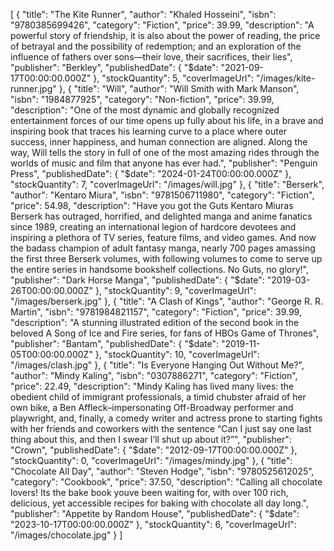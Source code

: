 [
    {
        "title": "The Kite Runner",
        "author": "Khaled Hosseini",
        "isbn": "9780385699426",
        "category": "Fiction",
        "price": 39.99,
        "description": "A powerful story of friendship, it is also about the power of reading, the price of betrayal and the possibility of redemption; and an exploration of the influence of fathers over sons—their love, their sacrifices, their lies",
        "publisher": "Berkley",
        "publishedDate": {
            "$date": "2021-09-17T00:00:00.000Z"
        },
        "stockQuantity": 5,
        "coverImageUrl": "/images/kite-runner.jpg"
    },
    {
        "title": "Will",
        "author": "Will Smith with Mark Manson",
        "isbn": "1984877925",
        "category": "Non-fiction",
        "price": 39.99,
        "description": "One of the most dynamic and globally recognized entertainment forces of our time opens up fully about his life, in a brave and inspiring book that traces his learning curve to a place where outer success, inner happiness, and human connection are aligned. Along the way, Will tells the story in full of one of the most amazing rides through the worlds of music and film that anyone has ever had.",
        "publisher": "Penguin Press",
        "publishedDate": {
            "$date": "2024-01-24T00:00:00.000Z"
        },
        "stockQuantity": 7,
        "coverImageUrl": "/images/will.jpg"
    },
    {
        "title": "Berserk",
        "author": "Kentaro Miura",
        "isbn": "9781506711980",
        "category": "Fiction",
        "price": 54.98,
        "description": "Have you got the Guts Kentaro Miuras Berserk has outraged, horrified, and delighted manga and anime fanatics since 1989, creating an international legion of hardcore devotees and inspiring a plethora of TV series, feature films, and video games. And now the badass champion of adult fantasy manga, nearly 700 pages amassing the first three Berserk volumes, with following volumes to come to serve up the entire series in handsome bookshelf collections. No Guts, no glory!",
        "publisher": "Dark Horse Manga",
        "publishedDate": {
            "$date": "2019-03-26T00:00:00.000Z"
        },
        "stockQuantity": 9,
        "coverImageUrl": "/images/berserk.jpg"
    },
    {
        "title": "A Clash of Kings",
        "author": "George R. R. Martin",
        "isbn": "9781984821157",
        "category": "Fiction",
        "price": 39.99,
        "description": "A stunning illustrated edition of the second book in the beloved A Song of Ice and Fire series, for fans of HBOs Game of Thrones",
        "publisher": "Bantam",
        "publishedDate": {
            "$date": "2019-11-05T00:00:00.000Z"
        },
        "stockQuantity": 10,
        "coverImageUrl": "/images/clash.jpg"
    },
    {
        "title": "Is Everyone Hanging Out Without Me?",
        "author": "Mindy Kaling",
        "isbn": "0307886271",
        "category": "Fiction",
        "price": 22.49,
        "description": "Mindy Kaling has lived many lives: the obedient child of immigrant professionals, a timid chubster afraid of her own bike, a Ben Affleck–impersonating Off-Broadway performer and playwright, and, finally, a comedy writer and actress prone to starting fights with her friends and coworkers with the sentence “Can I just say one last thing about this, and then I swear I’ll shut up about it?”",
        "publisher": "Crown",
        "publishedDate": {
            "$date": "2012-09-17T00:00:00.000Z"
        },
        "stockQuantity": 0,
        "coverImageUrl": "/images/mindy.jpg"
    },
    {
        "title": "Chocolate All Day",
        "author": "Steven Hodge",
        "isbn": "9780525612025",
        "category": "Cookbook",
        "price": 37.50,
        "description": "Calling all chocolate lovers! Its the bake book youve been waiting for, with over 100 rich, delicious, yet accessible recipes for baking with chocolate all day long.",
        "publisher": "Appetite by Random House",
        "publishedDate": {
            "$date": "2023-10-17T00:00:00.000Z"
        },
        "stockQuantity": 6,
        "coverImageUrl": "/images/chocolate.jpg"
    }
]

